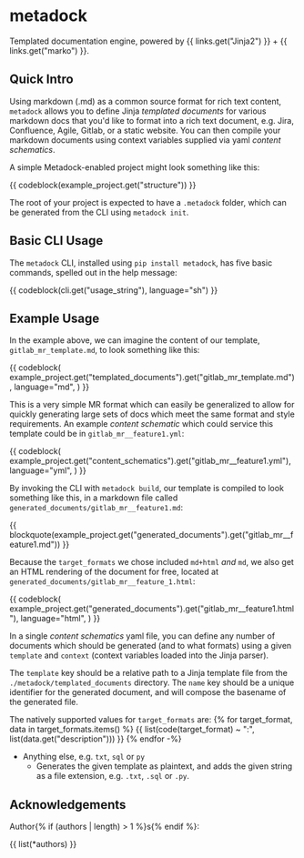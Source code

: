 # metadock

Templated documentation engine, powered by {{ links.get("Jinja2") }} + {{ links.get("marko") }}.

## Quick Intro

Using markdown (.md) as a common source format for rich text content, `metadock` allows you to define Jinja *templated
documents*  for various markdown docs that you'd like to format into a rich text document, e.g. Jira, Confluence, Agile,
Gitlab, or a static website. You can then compile your markdown documents using context variables supplied via yaml
*content schematics*.

A simple Metadock-enabled project might look something like this:

{{ codeblock(example_project.get("structure")) }}

The root of your project is expected to have a `.metadock` folder, which can be generated from the CLI using
`metadock init`.

## Basic CLI Usage

The `metadock` CLI, installed using `pip install metadock`, has five basic commands, spelled out in the help message:

{{ codeblock(cli.get("usage_string"), language="sh") }}

## Example Usage

In the example above, we can imagine the content of our template, `gitlab_mr_template.md`, to look something like this:

{{
    codeblock(
        example_project.get("templated_documents").get("gitlab_mr_template.md"),
        language="md",
    )
}}

This is a very simple MR format which can easily be generalized to allow for quickly generating large sets of docs which
meet the same format and style requirements. An example *content schematic* which could service this template could
be in `gitlab_mr__feature1.yml`:

{{
    codeblock(
        example_project.get("content_schematics").get("gitlab_mr__feature1.yml"),
        language="yml",
    )
}}

By invoking the CLI with `metadock build`, our template is compiled to look something like this, in a markdown file
called `generated_documents/gitlab_mr__feature1.md`:

{{ blockquote(example_project.get("generated_documents").get("gitlab_mr__feature1.md")) }}

Because the `target_formats` we chose included `md+html` _and_ `md`, we also get an HTML rendering of the document for free,
located at `generated_documents/gitlab_mr__feature_1.html`:

{{
    codeblock(
        example_project.get("generated_documents").get("gitlab_mr__feature1.html"),
        language="html",
    )
}}

In a single *content schematics* yaml file, you can define any number of documents which should be generated (and to
what formats) using a given `template` and `context` (context variables loaded into the Jinja parser).

The `template` key should be a relative path to a Jinja template file from the `./metadock/templated_documents`
directory. The `name` key should be a unique identifier for the generated document, and will compose the basename of the
generated file.

The natively supported values for `target_formats` are:
{% for target_format, data in target_formats.items() %}
{{ list(code(target_format) ~ ":", list(data.get("description"))) }}
{% endfor -%}
- Anything else, e.g. `txt`, `sql` or `py`
  - Generates the given template as plaintext, and adds the given string as a file extension, e.g. `.txt`, `.sql` or
    `.py`.

## Acknowledgements

Author{% if (authors | length) > 1 %}s{% endif %}:

{{ list(*authors) }}